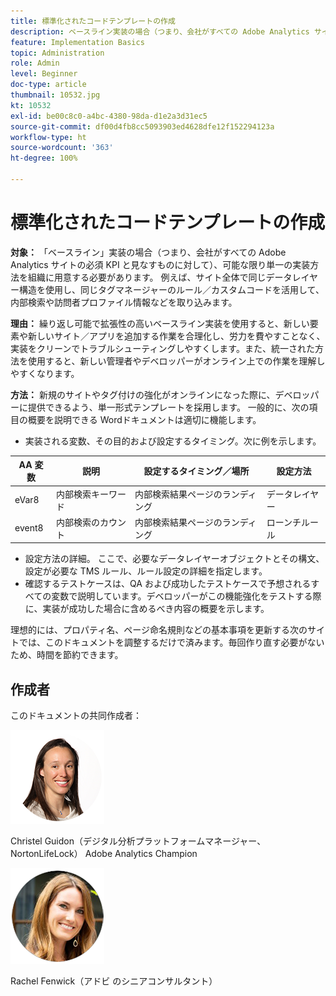```yaml
---
title: 標準化されたコードテンプレートの作成
description: ベースライン実装の場合（つまり、会社がすべての Adobe Analytics サイトの必須 KPI と見なすものに対して）、可能な限り単一の実装方法を組織に用意する必要があります。
feature: Implementation Basics
topic: Administration
role: Admin
level: Beginner
doc-type: article
thumbnail: 10532.jpg
kt: 10532
exl-id: be00c8c0-a4bc-4380-98da-d1e2a3d31ec5
source-git-commit: df00d4fb8cc5093903ed4628dfe12f152294123a
workflow-type: ht
source-wordcount: '363'
ht-degree: 100%

---
```


# 標準化されたコードテンプレートの作成

**対象：** 「ベースライン」実装の場合（つまり、会社がすべての Adobe Analytics サイトの必須 KPI と見なすものに対して）、可能な限り単一の実装方法を組織に用意する必要があります。 例えば、サイト全体で同じデータレイヤー構造を使用し、同じタグマネージャーのルール／カスタムコードを活用して、内部検索や訪問者プロファイル情報などを取り込みます。

**理由：** 繰り返し可能で拡張性の高いベースライン実装を使用すると、新しい要素や新しいサイト／アプリを追加する作業を合理化し、労力を費やすことなく、実装をクリーンでトラブルシューティングしやすくします。また、統一された方法を使用すると、新しい管理者やデベロッパーがオンライン上での作業を理解しやすくなります。

**方法：** 新規のサイトやタグ付けの強化がオンラインになった際に、デベロッパーに提供できるよう、単一形式テンプレートを採用します。 一般的に、次の項目の概要を説明できる Wordドキュメントは適切に機能します。

* 実装される変数、その目的および設定するタイミング。次に例を示します。

| AA 変数 | 説明 | 設定するタイミング／場所 | 設定方法 |
|--- |--- |--- |--- |
| eVar8 | 内部検索キーワード | 内部検索結果ページのランディング | データレイヤー |
| event8 | 内部検索のカウント | 内部検索結果ページのランディング | ローンチルール |

* 設定方法の詳細。 ここで、必要なデータレイヤーオブジェクトとその構文、設定が必要な TMS ルール、ルール設定の詳細を指定します。
* 確認するテストケースは、QA および成功したテストケースで予想されるすべての変数で説明しています。デベロッパーがこの機能強化をテストする際に、実装が成功した場合に含めるべき内容の概要を示します。

理想的には、プロパティ名、ページ命名規則などの基本事項を更新する次のサイトでは、このドキュメントを調整するだけで済みます。毎回作り直す必要がないため、時間を節約できます。

## 作成者

このドキュメントの共同作成者：

![Christel Guidon](assets/Christel-Headshot-150.png)

Christel Guidon（デジタル分析プラットフォームマネージャー、NortonLifeLock）
Adobe Analytics Champion

![Rachel Fenwick](assets/Rachel-Fenwick-150.png)

Rachel Fenwick（アドビ のシニアコンサルタント）
